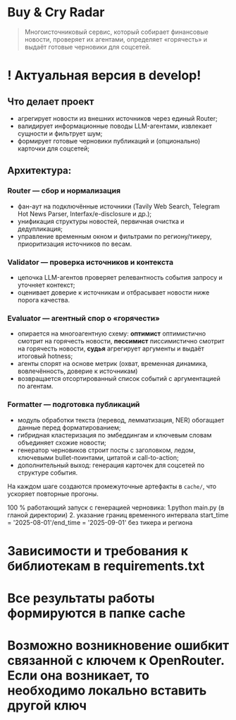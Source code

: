 # Buy & Cry Radar

> Многоисточниковый сервис, который собирает финансовые новости, проверяет их агентами, определяет «горячесть» и выдаёт готовые черновики для соцсетей.
# ! Актуальная версия в develop! 
## Что делает проект
- агрегирует новости из внешних источников через единый Router;
- валидирует информационные поводы LLM-агентами, извлекает сущности и фильтрует шум;
- формирует готовые черновики публикаций и (опционально) карточки для соцсетей;

## Архитектура:

### Router — сбор и нормализация
- фан-аут на подключённые источники (Tavily Web Search, Telegram Hot News Parser, Interfax/e-disclosure и др.);
- унификация структуры новостей, первичная очистка и дедупликация;
- управление временным окном и фильтрами по региону/тикеру, приоритизация источников по весам.

### Validator — проверка источников и контекста
- цепочка LLM-агентов проверяет релевантность события запросу и уточняет контекст;
- оценивает доверие к источникам и отбрасывает новости ниже порога качества.

### Evaluator — агентный спор о «горячести»
- опирается на многоагентную схему: **оптимист** оптимистично смотрит на горячесть новости, **пессимист** писсимистично смотрит на горячесть новости, **судья** агрегирует аргументы и выдаёт итоговый hotness;
- агенты спорят на основе метрик (охват, временная динамика, вовлечённость, доверие к источникам) 
- возвращается отсортированный список событий с аргументацией по агентам.

### Formatter — подготовка публикаций
- модуль обработки текста (перевод, лемматизация, NER) обогащает данные перед форматированием;
- гибридная кластеризация по эмбеддингам и ключевым словам объединяет схожие новости;
- генератор черновиков строит посты с заголовком, ледом, ключевыми bullet-поинтами, цитатой и call-to-action;
- дополнительный выход: генерация карточек для соцсетей по структуре события.


На каждом шаге создаются промежуточные артефакты в `cache/`, что ускоряет повторные прогоны.

100 % работающий запуск c генерацией черновика:
1.python main.py (в гланой директории)
2. указание границ временного интервала start_time = '2025-08-01'/end_time = '2025-09-01' без тикера и региона

# Зависимости и требования к библиотекам в requirements.txt
# Все результаты работы формируются в папке cache
# Возможно возникновение ошибкит связанной с ключем к OpenRouter. Если она возникает, то необходимо локально вставить другой ключ
